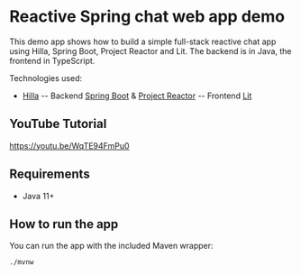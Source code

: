 # Reactive Spring chat web app demo

This demo app shows how to build a simple full-stack reactive chat app using Hilla, Spring Boot, Project Reactor and Lit.
The backend is in Java, the frontend in TypeScript.

Technologies used:

- [Hilla](https://hilla.dev)
  -- Backend [Spring Boot](https://spring.io/projects/spring-boot) & [Project Reactor](https://projectreactor.io/)
  -- Frontend [Lit](https://lit.dev)

## YouTube Tutorial

https://youtu.be/WqTE94FmPu0

## Requirements

- Java 11+

## How to run the app

You can run the app with the included Maven wrapper:

```
./mvnw
```
